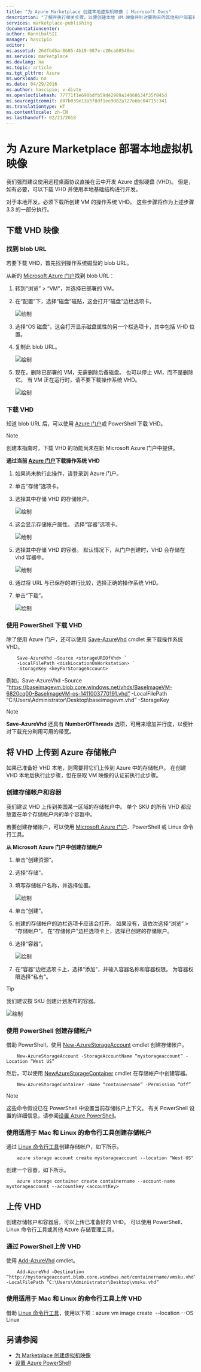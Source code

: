 ```yaml
---
title: "为 Azure Marketplace 创建本地虚拟机映像 | Microsoft Docs"
description: "了解并执行相关步骤，以便创建本地 VM 映像并针对要购买的其他用户部署到 Azure Marketplace。"
services: marketplace-publishing
documentationcenter: 
author: HannibalSII
manager: hascipio
editor: 
ms.assetid: 26dfbd5a-8685-4b19-987e-c20ca60540ec
ms.service: marketplace
ms.devlang: na
ms.topic: article
ms.tgt_pltfrm: Azure
ms.workload: na
ms.date: 04/29/2016
ms.author: hascipio; v-divte
ms.openlocfilehash: 77771f1e690bdfb59d42989a34068634f35f845d
ms.sourcegitcommit: d87b039e13a5f8df1ee9d82a727e6bc04715c341
ms.translationtype: HT
ms.contentlocale: zh-CN
ms.lasthandoff: 02/21/2018
---
```

# <a name="develop-an-on-premises-virtual-machine-image-for-the-azure-marketplace"></a>为 Azure Marketplace 部署本地虚拟机映像
我们强烈建议使用远程桌面协议直接在云中开发 Azure 虚拟硬盘 (VHD)。 但是，如有必要，可以下载 VHD 并使用本地基础结构进行开发。  

对于本地开发，必须下载所创建 VM 的操作系统 VHD。 这些步骤将作为上述步骤 3.3 的一部分执行。  

## <a name="download-a-vhd-image"></a>下载 VHD 映像
### <a name="locate-a-blob-url"></a>找到 blob URL
若要下载 VHD，首先找到操作系统磁盘的 blob URL。

从新的 [Microsoft Azure 门户](https://portal.azure.com)找到 blob URL：

1. 转到“浏览” > “VM”，并选择已部署的 VM。
2. 在“配置”下，选择“磁盘”磁贴，这会打开“磁盘”边栏选项卡。
   
   ![绘制](media/marketplace-publishing-vm-image-creation-on-premise/img01.png)
3. 选择“OS 磁盘”，这会打开显示磁盘属性的另一个栏选项卡，其中包括 VHD 位置。
4. 复制此 blob URL。
   
   ![绘制](media/marketplace-publishing-vm-image-creation-on-premise/img02.png)
5. 现在，删除已部署的 VM，无需删除后备磁盘。 也可以停止 VM，而不是删除它。 当 VM 正在运行时，请不要下载操作系统 VHD。
   
   ![绘制](media/marketplace-publishing-vm-image-creation-on-premise/img03.png)

### <a name="download-a-vhd"></a>下载 VHD
知道 blob URL 后，可以使用 [Azure 门户](http://manage.windowsazure.com/)或 PowerShell 下载 VHD。  

> [!NOTE]
> 创建本指南时，下载 VHD 的功能尚未在新 Microsoft Azure 门户中提供。  
> 
> 

**通过当前 [Azure 门户](http://manage.windowsazure.com/)下载操作系统 VHD**

1. 如果尚未执行此操作，请登录到 Azure 门户。
2. 单击“存储”选项卡。
3. 选择其中存储 VHD 的存储帐户。
   
   ![绘制](media/marketplace-publishing-vm-image-creation-on-premise/img04.png)
4. 这会显示存储帐户属性。 选择“容器”选项卡。
   
   ![绘制](media/marketplace-publishing-vm-image-creation-on-premise/img05.png)
5. 选择其中存储 VHD 的容器。 默认情况下，从门户创建时，VHD 会存储在 vhd 容器中。
   
   ![绘制](media/marketplace-publishing-vm-image-creation-on-premise/img06.png)
6. 通过将 URL 与已保存的进行比较，选择正确的操作系统 VHD。
7. 单击“下载”。
   
   ![绘制](media/marketplace-publishing-vm-image-creation-on-premise/img07.png)

### <a name="download-a-vhd-by-using-powershell"></a>使用 PowerShell 下载 VHD
除了使用 Azure 门户，还可以使用 [Save-AzureVhd](http://msdn.microsoft.com/library/dn495297.aspx) cmdlet 来下载操作系统 VHD。

        Save-AzureVhd –Source <storageURIOfVhd> `
        -LocalFilePath <diskLocationOnWorkstation> `
        -StorageKey <keyForStorageAccount>
例如，Save-AzureVhd -Source “https://baseimagevm.blob.core.windows.net/vhds/BaseImageVM-6820cq00-BaseImageVM-os-1411003770191.vhd” -LocalFilePath “C:\Users\Administrator\Desktop\baseimagevm.vhd” -StorageKey <String>

> [!NOTE]
> **Save-AzureVhd** 还具有 **NumberOfThreads** 选项，可用来增加并行度，以便针对下载充分利用可用的带宽。
> 
> 

## <a name="upload-vhds-to-an-azure-storage-account"></a>将 VHD 上传到 Azure 存储帐户
如果已准备好 VHD 本地，则需要将它们上传到 Azure 中的存储帐户。 在创建 VHD 本地后执行此步骤，但在获取 VM 映像的认证前执行此步骤。

### <a name="create-a-storage-account-and-container"></a>创建存储帐户和容器
我们建议 VHD 上传到美国某一区域的存储帐户中。 单个 SKU 的所有 VHD 都应放置在单个存储帐户内的单个容器中。

若要创建存储帐户，可以使用 [Microsoft Azure 门户](https://portal.azure.com/)、PowerShell 或 Linux 命令行工具。  

**从 Microsoft Azure 门户中创建存储帐户**

1. 单击“创建资源”。
2. 选择“存储”。
3. 填写存储帐户名称，并选择位置。
   
   ![绘制](media/marketplace-publishing-vm-image-creation-on-premise/img08.png)
4. 单击“创建”。
5. 创建的存储帐户的边栏选项卡应该会打开。 如果没有，请依次选择“浏览” > “存储帐户”。 在“存储帐户”边栏选项卡上，选择已创建的存储帐户。
6. 选择“容器”。
   
   ![绘制](media/marketplace-publishing-vm-image-creation-on-premise/img09.png) 
7. 在“容器”边栏选项卡上，选择“添加”，并输入容器名称和容器权限。 为容器权限选择“私有”。

> [!TIP]
> 我们建议按 SKU 创建计划发布的容器。
> 
> 

  ![绘制](media/marketplace-publishing-vm-image-creation-on-premise/img10.png)

### <a name="create-a-storage-account-by-using-powershell"></a>使用 PowerShell 创建存储帐户
借助 PowerShell，使用 [New-AzureStorageAccount](http://msdn.microsoft.com/library/dn495115.aspx) cmdlet 创建存储帐户。

        New-AzureStorageAccount -StorageAccountName “mystorageaccount” -Location “West US”

然后，可以使用 [NewAzureStorageContainer](http://msdn.microsoft.com/library/dn495291.aspx) cmdlet 在存储帐户中创建容器。

        New-AzureStorageContainer -Name “containername” -Permission “Off”

> [!NOTE]
> 这些命令假设已在 PowerShell 中设置当前存储帐户上下文。   有关 PowerShell 设置的详细信息，请参阅[设置 Azure PowerShell](marketplace-publishing-powershell-setup.md)。  
> 
> ### <a name="create-a-storage-account-by-using-the-command-line-tool-for-mac-and-linux"></a>使用适用于 Mac 和 Linux 的命令行工具创建存储帐户
> 通过 [Linux 命令行工具](../virtual-machines/linux/cli-manage.md?toc=%2fazure%2fvirtual-machines%2flinux%2ftoc.json)创建存储帐户，如下所示。
> 
> 

        azure storage account create mystorageaccount --location "West US"

创建一个容器，如下所示。

        azure storage container create containername --account-name mystorageaccount --accountkey <accountKey>

## <a name="upload-a-vhd"></a>上传 VHD
创建存储帐户和容器后，可以上传已准备好的 VHD。 可以使用 PowerShell、Linux 命令行工具或其他 Azure 存储管理工具。

### <a name="upload-a-vhd-via-powershell"></a>通过 PowerShell上传 VHD
使用 [Add-AzureVhd](http://msdn.microsoft.com/library/dn495173.aspx) cmdlet。

        Add-AzureVhd –Destination “http://mystorageaccount.blob.core.windows.net/containername/vmsku.vhd” -LocalFilePath “C:\Users\Administrator\Desktop\vmsku.vhd”

### <a name="upload-a-vhd-by-using-the-command-line-tool-for-mac-and-linux"></a>使用适用于 Mac 和 Linux 的命令行工具上传 VHD
借助 [Linux 命令行工具](https://docs.microsoft.com/cli/azure/get-started-with-az-cli2)，使用以下项：azure vm image create <image name> --location <Location of the data center> --OS Linux <LocationOfLocalVHD>

## <a name="see-also"></a>另请参阅
* [为 Marketplace 创建虚拟机映像](marketplace-publishing-vm-image-creation.md)
* [设置 Azure PowerShell](marketplace-publishing-powershell-setup.md)

